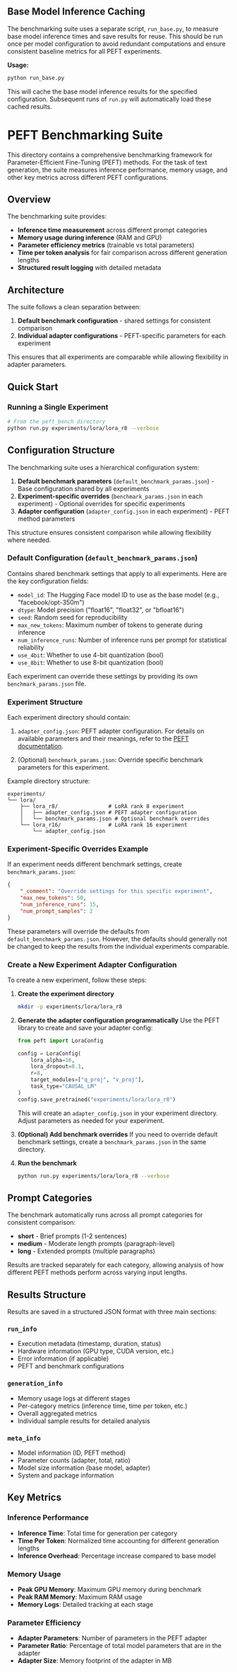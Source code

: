 ## Base Model Inference Caching

The benchmarking suite uses a separate script, `run_base.py`, to measure base model inference times and save results for reuse. This should be run once per model configuration to avoid redundant computations and ensure consistent baseline metrics for all PEFT experiments.

**Usage:**
```bash
python run_base.py
```
This will cache the base model inference results for the specified configuration. Subsequent runs of `run.py` will automatically load these cached results.

# PEFT Benchmarking Suite

This directory contains a comprehensive benchmarking framework for Parameter-Efficient Fine-Tuning (PEFT) methods. For the task of text generation, the suite measures inference performance, memory usage, and other key metrics across different PEFT configurations.

## Overview

The benchmarking suite provides:
- **Inference time measurement** across different prompt categories
- **Memory usage during inference** (RAM and GPU)
- **Parameter efficiency metrics** (trainable vs total parameters)
- **Time per token analysis** for fair comparison across different generation lengths
- **Structured result logging** with detailed metadata

## Architecture

The suite follows a clean separation between:
1. **Default benchmark configuration** - shared settings for consistent comparison
2. **Individual adapter configurations** - PEFT-specific parameters for each experiment

This ensures that all experiments are comparable while allowing flexibility in adapter parameters.

## Quick Start

### Running a Single Experiment

```bash
# From the peft_bench directory
python run.py experiments/lora/lora_r8 --verbose
```

## Configuration Structure

The benchmarking suite uses a hierarchical configuration system:

1. **Default benchmark parameters** (`default_benchmark_params.json`) - Base configuration shared by all experiments
2. **Experiment-specific overrides** (`benchmark_params.json` in each experiment) - Optional overrides for specific experiments  
3. **Adapter configuration** (`adapter_config.json` in each experiment) - PEFT method parameters

This structure ensures consistent comparison while allowing flexibility where needed.

### Default Configuration (`default_benchmark_params.json`)

Contains shared benchmark settings that apply to all experiments. Here are the key configuration fields:

- `model_id`: The Hugging Face model ID to use as the base model (e.g., "facebook/opt-350m")
- `dtype`: Model precision ("float16", "float32", or "bfloat16")
- `seed`: Random seed for reproducibility
- `max_new_tokens`: Maximum number of tokens to generate during inference
- `num_inference_runs`: Number of inference runs per prompt for statistical reliability
- `use_4bit`: Whether to use 4-bit quantization (bool)
- `use_8bit`: Whether to use 8-bit quantization (bool)

Each experiment can override these settings by providing its own `benchmark_params.json` file.

### Experiment Structure

Each experiment directory should contain:

1. `adapter_config.json`: PEFT adapter configuration. For details on available parameters and their meanings, refer to the [PEFT documentation](https://huggingface.co/docs/peft/main/en/developer_guides/adapters).

2. (Optional) `benchmark_params.json`: Override specific benchmark parameters for this experiment.

Example directory structure:
```
experiments/
└── lora/
    ├── lora_r8/                # LoRA rank 8 experiment
    │   ├── adapter_config.json # PEFT adapter configuration
    │   └── benchmark_params.json # Optional benchmark overrides
    └── lora_r16/               # LoRA rank 16 experiment
        └── adapter_config.json
```

### Experiment-Specific Overrides Example

If an experiment needs different benchmark settings, create `benchmark_params.json`:
```json
{
    "_comment": "Override settings for this specific experiment",
    "max_new_tokens": 50,
    "num_inference_runs": 15,
    "num_prompt_samples": 2
}
```

These parameters will override the defaults from `default_benchmark_params.json`. However, the defaults should generally not be changed to keep the results from the individual experiments comparable.

### Create a New Experiment Adapter Configuration

To create a new experiment, follow these steps:

1. **Create the experiment directory**
   ```bash
   mkdir -p experiments/lora/lora_r8
   ```

2. **Generate the adapter configuration programmatically**
   Use the PEFT library to create and save your adapter config:

   ```python
   from peft import LoraConfig

   config = LoraConfig(
       lora_alpha=16,
       lora_dropout=0.1,
       r=8,
       target_modules=["q_proj", "v_proj"],
       task_type="CAUSAL_LM"
   )
   config.save_pretrained("experiments/lora/lora_r8")
   ```

   This will create an `adapter_config.json` in your experiment directory. Adjust parameters as needed for your experiment.

3. **(Optional) Add benchmark overrides**
   If you need to override default benchmark settings, create a `benchmark_params.json` in the same directory.

4. **Run the benchmark**
   ```bash
   python run.py experiments/lora/lora_r8 --verbose
   ```

## Prompt Categories

The benchmark automatically runs across all prompt categories for consistent comparison:
- **short** - Brief prompts (1-2 sentences)
- **medium** - Moderate length prompts (paragraph-level)
- **long** - Extended prompts (multiple paragraphs)

Results are tracked separately for each category, allowing analysis of how different PEFT methods perform across varying input lengths.

## Results Structure

Results are saved in a structured JSON format with three main sections:

### `run_info`
- Execution metadata (timestamp, duration, status)
- Hardware information (GPU type, CUDA version, etc.)
- Error information (if applicable)
- PEFT and benchmark configurations

### `generation_info`
- Memory usage logs at different stages
- Per-category metrics (inference time, time per token, etc.)
- Overall aggregated metrics
- Individual sample results for detailed analysis

### `meta_info`
- Model information (ID, PEFT method)
- Parameter counts (adapter, total, ratio)
- Model size information (base model, adapter)
- System and package information

## Key Metrics

### Inference Performance
- **Inference Time**: Total time for generation per category
- **Time Per Token**: Normalized time accounting for different generation lengths
- **Inference Overhead**: Percentage increase compared to base model

### Memory Usage
- **Peak GPU Memory**: Maximum GPU memory during benchmark
- **Peak RAM Memory**: Maximum RAM usage
- **Memory Logs**: Detailed tracking at each stage

### Parameter Efficiency
- **Adapter Parameters**: Number of parameters in the PEFT adapter
- **Parameter Ratio**: Percentage of total model parameters that are in the adapter
- **Adapter Size**: Memory footprint of the adapter in MB

